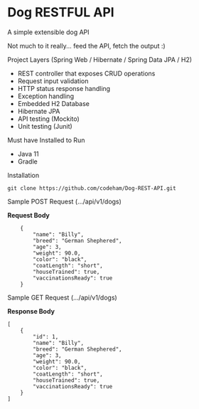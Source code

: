 # Dog RESTFUL API

  A simple extensible dog API
  
  Not much to it really... feed the API, fetch the output :)

  Project Layers 
  (Spring Web / Hibernate / Spring Data JPA / H2)
  
  * REST controller that exposes CRUD operations
  * Request input validation
  * HTTP status response handling
  * Exception handling
  * Embedded H2 Database
  * Hibernate JPA
  * API testing (Mockito)
  * Unit testing (Junit)
  
  Must have Installed to Run
  - Java 11
  - Gradle


Installation
```
git clone https://github.com/codeham/Dog-REST-API.git
```
Sample POST Request (.../api/v1/dogs)

**Request Body**
```
    {
        "name": "Billy",
        "breed": "German Shephered",
        "age": 3,
        "weight": 90.0,
        "color": "black",
        "coatLength": "short",
        "houseTrained": true,
        "vaccinationsReady": true
    }
```
Sample GET Request (.../api/v1/dogs)

**Response Body**
```
[
    {
        "id": 1,
        "name": "Billy",
        "breed": "German Shephered",
        "age": 3,
        "weight": 90.0,
        "color": "black",
        "coatLength": "short",
        "houseTrained": true,
        "vaccinationsReady": true
    }
]
```
